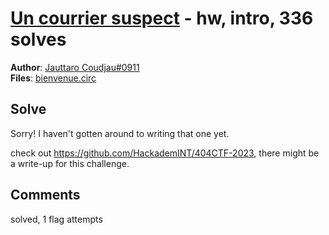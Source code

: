 [Un courrier suspect](challenge_files/README.md) - hw, intro, 336 solves
===

**Author**: [Jauttaro Coudjau#0911](https://github.com/kStor2poche)    
**Files**: [bienvenue.circ](https://www.narthorn.com/ctf/404CTF-2023/challenge_files/S%C3%A9curit%C3%A9%20mat%C3%A9rielle/Un%20courrier%20suspect/bienvenue.circ)

## Solve

Sorry! I haven't gotten around to writing that one yet.

check out https://github.com/HackademINT/404CTF-2023, there might be a write-up for this challenge.

## Comments

solved, 1 flag attempts